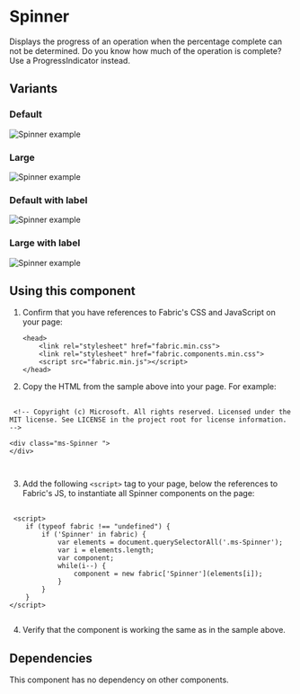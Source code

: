 # Spinner
Displays the progress of an operation when the percentage complete can not be determined. Do you know how much of the operation is complete? Use a ProgressIndicator instead.

## Variants

### Default


![Spinner example](https://raw.githubusercontent.com/OfficeDev/office-ui-fabric-js/master/ghdocs/component_images/Spinner-default.png)


### Large


![Spinner example](https://raw.githubusercontent.com/OfficeDev/office-ui-fabric-js/master/ghdocs/component_images/Spinner-large.png)


### Default with label


![Spinner example](https://raw.githubusercontent.com/OfficeDev/office-ui-fabric-js/master/ghdocs/component_images/Spinner-defaultwithlabel.png)


### Large with label


![Spinner example](https://raw.githubusercontent.com/OfficeDev/office-ui-fabric-js/master/ghdocs/component_images/Spinner-largewithlabel.png)


## Using this component
1. Confirm that you have references to Fabric's CSS and JavaScript on your page:
    ```
    <head>
        <link rel="stylesheet" href="fabric.min.css">
        <link rel="stylesheet" href="fabric.components.min.css">
        <script src="fabric.min.js"></script>
    </head>
    ```
2. Copy the HTML from the sample above into your page. For example:

<pre>
    <code>
 &lt;!-- Copyright (c) Microsoft. All rights reserved. Licensed under the MIT license. See LICENSE in the project root for license information. --&gt;

&lt;div class&#x3D;&quot;ms-Spinner &quot;&gt;
&lt;/div&gt;

    </code>
</pre>

3. Add the following `<script>` tag to your page, below the references to Fabric's JS, to instantiate all Spinner components on the page:

<pre>
    <code>
 &lt;script&gt;
    if (typeof fabric !&#x3D;&#x3D; &quot;undefined&quot;) {
        if (&#x27;Spinner&#x27; in fabric) {
            var elements &#x3D; document.querySelectorAll(&#x27;.ms-Spinner&#x27;);
            var i &#x3D; elements.length;
            var component;
            while(i--) {
                component &#x3D; new fabric[&#x27;Spinner&#x27;](elements[i]);
            }
        }
    }
&lt;/script&gt;
    </code>
</pre>

4. Verify that the component is working the same as in the sample above.

## Dependencies
This component has no dependency on other components.


<script>
    if (typeof fabric !== "undefined") {
        if ('Spinner' in fabric) {
            var elements = document.querySelectorAll('.ms-Spinner');
            var i = elements.length;
            var component;
            while(i--) {
                component = new fabric['Spinner'](elements[i]);
            }
        }
    }
</script>